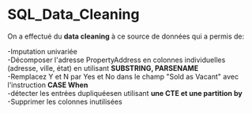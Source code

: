 # SQL_Data_Cleaning

On a effectué du __data cleaning__ à ce source de données qui a permis de:  

-Imputation univariée  
-Décomposer l'adresse PropertyAddress en colonnes individuelles (adresse, ville, état) en utilisant __SUBSTRING, PARSENAME__  
-Remplacez Y et N par Yes et No dans le champ "Sold as Vacant" avec l'instruction __CASE When__  
-détecter les entrées dupliquéesen utilisant __une CTE et une partition by__  
-Supprimer les colonnes inutilisées
